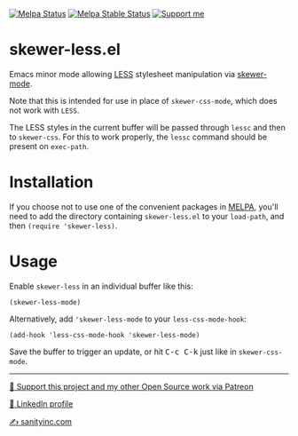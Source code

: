 [![Melpa Status](http://melpa.org/packages/skewer-less-badge.svg)](http://melpa.org/#/skewer-less)
[![Melpa Stable Status](http://stable.melpa.org/packages/skewer-less-badge.svg)](http://stable.melpa.org/#/skewer-less)
<a href="https://www.patreon.com/sanityinc"><img alt="Support me" src="https://img.shields.io/badge/Support%20Me-%F0%9F%92%97-ff69b4.svg"></a>

skewer-less.el
==============

Emacs minor mode allowing [LESS](http://lesscss.org) stylesheet
manipulation via [skewer-mode](https://github.com/skeeto/skewer-mode).

Note that this is intended for use in place of `skewer-css-mode`,
which does not work with `LESS`.

The LESS styles in the current buffer will be passed through `lessc`
and then to `skewer-css`.  For this to work properly, the `lessc`
command should be present on `exec-path`.

Installation
=============

If you choose not to use one of the convenient packages in
[MELPA][melpa], you'll need to add the directory containing
`skewer-less.el` to your `load-path`, and then `(require
'skewer-less)`.

Usage
=====

Enable `skewer-less` in an individual buffer like this:

```elisp
(skewer-less-mode)
```

Alternatively, add `'skewer-less-mode` to your `less-css-mode-hook`:

```elisp
(add-hook 'less-css-mode-hook 'skewer-less-mode)
```

Save the buffer to trigger an update, or hit <kbd>C-c C-k</kbd> just
like in `skewer-css-mode`.

[melpa]: http://melpa.org

<hr>

[💝 Support this project and my other Open Source work via Patreon](https://www.patreon.com/sanityinc)

[💼 LinkedIn profile](https://uk.linkedin.com/in/stevepurcell)

[✍ sanityinc.com](http://www.sanityinc.com/)
